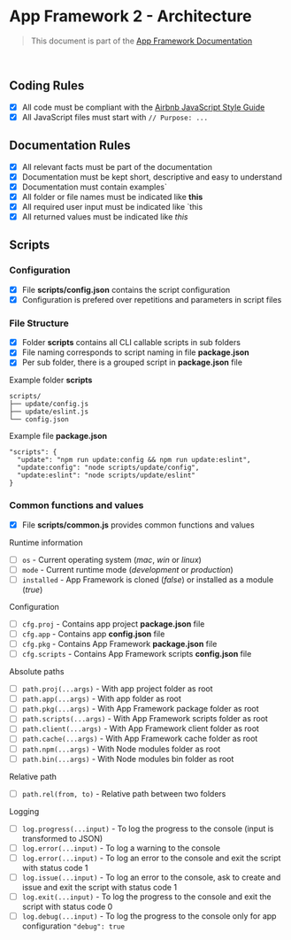 # App Framework 2 - Architecture

> This document is part of the [App Framework Documentation](../../README_V2.md#documentation)

<br />

## Coding Rules

- [x] All code must be compliant with the [Airbnb JavaScript Style Guide](https://github.com/airbnb/javascript)
- [x] All JavaScript files must start with `// Purpose: ...`

## Documentation Rules

- [x] All relevant facts must be part of the documentation
- [x] Documentation must be kept short, descriptive and easy to understand
- [x] Documentation must contain examples`
- [x] All folder or file names must be indicated like **this**
- [x] All required user input must be indicated like `this
- [x] All returned values must be indicated like *this*

## Scripts

### Configuration

- [x] File **scripts/config.json** contains the script configuration
- [x] Configuration is prefered over repetitions and parameters in script files

### File Structure

- [x] Folder **scripts** contains all CLI callable scripts in sub folders
- [x] File naming corresponds to script naming in file **package.json**
- [x] Per sub folder, there is a grouped script in **package.json** file

Example folder **scripts**

```
scripts/
├── update/config.js
├── update/eslint.js
└── config.json
```

Example file **package.json**

```
"scripts": {
  "update": "npm run update:config && npm run update:eslint",
  "update:config": "node scripts/update/config",
  "update:eslint": "node scripts/update/eslint"
}
```

### Common functions and values

- [x] File **scripts/common.js** provides common functions and values

Runtime information

- [ ] `os` - Current operating system (*mac*, *win* or *linux*)
- [ ] `mode` - Current runtime mode (*development* or *production*)
- [ ] `installed` - App Framework is cloned (*false*) or installed as a module (*true*)

Configuration

- [ ] `cfg.proj` - Contains app project **package.json** file
- [ ] `cfg.app` - Contains app **config.json** file
- [ ] `cfg.pkg` - Contains App Framework **package.json** file
- [ ] `cfg.scripts` - Contains App Framework scripts **config.json** file

Absolute paths

- [ ] `path.proj(...args)` - With app project folder as root
- [ ] `path.app(...args)` - With app folder as root
- [ ] `path.pkg(...args)` - With App Framework package folder as root
- [ ] `path.scripts(...args)` - With App Framework scripts folder as root
- [ ] `path.client(...args)` - With App Framework client folder as root
- [ ] `path.cache(...args)` - With App Framework cache folder as root
- [ ] `path.npm(...args)` - With Node modules folder as root
- [ ] `path.bin(...args)` - With Node modules bin folder as root

Relative path

- [ ] `path.rel(from, to)` - Relative path between two folders

Logging

- [ ] `log.progress(...input)` - To log the progress to the console (input is transformed to JSON)
- [ ] `log.error(...input)` - To log a warning to the console
- [ ] `log.error(...input)` - To log an error to the console and exit the script with status code 1
- [ ] `log.issue(...input)` - To log an error to the console, ask to create and issue and exit the script with status code 1
- [ ] `log.exit(...input)` - To log the progress to the console and exit the script with status code 0
- [ ] `log.debug(...input)` - To log the progress to the console only for app configuration `"debug": true`

